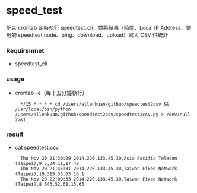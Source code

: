 speed_test
==========

配合 crontab 定時執行 speedtest_cli，並將結果（時間、Local IP Address、使用的 speedtest node、ping、download、upload）寫入 CSV 供統計

### Requiremnet
* speedtest_cli

### usage
* crontab -e（每十五分鐘執行）

        */15 * * * * cd /Users/allenkuan/github/speedtest2csv && /usr/local/bin/python /Users/allenkuan/github/speedtest2csv/speedtest2csv.py > /dev/null 2>&1
        
### result
* cat speedtest.csv

        Thu Nov 20 21:30:29 2014,220.133.45.30,Asia Pacific Telecom (Taipei),9.5,34.11,17.48
        Thu Nov 20 21:45:31 2014,220.133.45.30,Taiwan Fixed Network (Taipei),10.315,55.63,16.1
        Thu Nov 20 22:00:33 2014,220.133.45.30,Taiwan Fixed Network (Taipei),8.643,52.68,15.65

